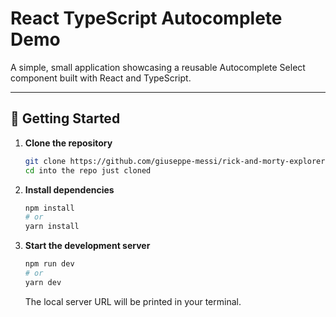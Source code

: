 # React TypeScript Autocomplete Demo

A simple, small application showcasing a reusable Autocomplete Select component built with React and TypeScript.

---

## 🚀 Getting Started

1. **Clone the repository**

   ```bash
   git clone https://github.com/giuseppe-messi/rick-and-morty-explorer.git
   cd into the repo just cloned
   ```

2. **Install dependencies**

   ```bash
   npm install
   # or
   yarn install
   ```

3. **Start the development server**

   ```bash
   npm run dev
   # or
   yarn dev
   ```

   The local server URL will be printed in your terminal.
